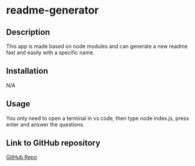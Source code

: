 
# readme-generator

## Description

This app is made based on node modules and can generate a new readme fast and easily with a specific name.


## Installation

N/A

## Usage

You only need to open a terminal in vs code, then type node index.js, press enter and answer the questions.

## Link to GitHub repository
[GitHub Repo](https://github.com/AshivaA/readme-generator.git)






